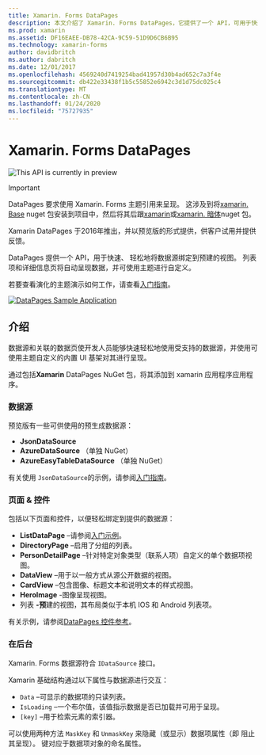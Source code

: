 ```yaml
---
title: Xamarin. Forms DataPages
description: 本文介绍了 Xamarin. Forms DataPages，它提供了一个 API，可用于快速轻松地将数据源绑定到预先生成的视图。
ms.prod: xamarin
ms.assetid: DF16EAEE-DB78-42CA-9C59-51D9D6CB6B95
ms.technology: xamarin-forms
author: davidbritch
ms.author: dabritch
ms.date: 12/01/2017
ms.openlocfilehash: 4569240d7419254bad41957d30b4ad652c7a3f4e
ms.sourcegitcommit: db422e33438f1b5c55852e6942c3d1d75dc025c4
ms.translationtype: MT
ms.contentlocale: zh-CN
ms.lasthandoff: 01/24/2020
ms.locfileid: "75727935"
---
```

# <a name="xamarinforms-datapages"></a>Xamarin. Forms DataPages

![](~/media/shared/preview.png "This API is currently in preview")

> [!IMPORTANT]
> DataPages 要求使用 Xamarin. Forms 主题引用来呈现。 这涉及到将[xamarin. Base](https://www.nuget.org/packages/Xamarin.Forms.Theme.Base/) nuget 包安装到项目中，然后将其后跟[xamarin](https://www.nuget.org/packages/Xamarin.Forms.Theme.Light/)或[xamarin. 暗体](https://www.nuget.org/packages/Xamarin.Forms.Theme.Dark/)nuget 包。

Xamarin DataPages 于2016年推出，并以预览版的形式提供，供客户试用并提供反馈。

DataPages 提供一个 API，用于快速、 轻松地将数据源绑定到预建的视图。 列表项和详细信息页将自动呈现数据，并可使用主题进行自定义。

若要查看演化的主题演示如何工作，请查看[入门指南](get-started.md)。

[![](images/demo-sml.png "DataPages Sample Application")](images/demo.png#lightbox "DataPages Sample Application")

## <a name="introduction"></a>介绍

数据源和关联的数据页使开发人员能够快速轻松地使用受支持的数据源，并使用可使用主题自定义的内置 UI 基架对其进行呈现。

通过包括**Xamarin** DataPages NuGet 包，将其添加到 xamarin 应用程序应用程序。

### <a name="data-sources"></a>数据源

预览版有一些可供使用的预生成数据源：

* **JsonDataSource**
* **AzureDataSource** （单独 NuGet）
* **AzureEasyTableDataSource** （单独 NuGet）

有关使用 `JsonDataSource`的示例，请参阅[入门指南](get-started.md)。

### <a name="pages--controls"></a>页面 & 控件

包括以下页面和控件，以便轻松绑定到提供的数据源：

* **ListDataPage** –请参阅[入门示例](get-started.md)。
* **DirectoryPage** –启用了分组的列表。
* **PersonDetailPage** –针对特定对象类型（联系人项）自定义的单个数据项视图。
* **DataView** –用于以一般方式从源公开数据的视图。
* **CardView** –包含图像、标题文本和说明文本的样式视图。
* **HeroImage** -图像呈现视图。
* 列表 **-预**建的视图，其布局类似于本机 IOS 和 Android 列表项。

有关示例，请参阅[DataPages 控件参考](controls.md)。

### <a name="under-the-hood"></a>在后台

Xamarin. Forms 数据源符合 `IDataSource` 接口。

Xamarin 基础结构通过以下属性与数据源进行交互：

* `Data` –可显示的数据项的只读列表。
* `IsLoading` –一个布尔值，该值指示数据是否已加载并可用于呈现。
* `[key]` –用于检索元素的索引器。

可以使用两种方法 `MaskKey` 和 `UnmaskKey` 来隐藏（或显示）数据项属性（即 阻止其呈现）。
键对应于数据项对象的命名属性。
